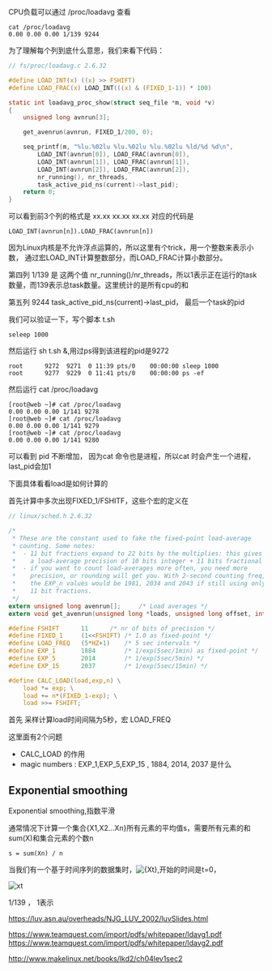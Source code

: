 CPU负载可以通过 /proc/loadavg 查看

```
cat /proc/loadavg
0.00 0.00 0.00 1/139 9244
```
为了理解每个列到底什么意思，我们来看下代码：

```c
// fs/proc/loadavg.c 2.6.32

#define LOAD_INT(x) ((x) >> FSHIFT)
#define LOAD_FRAC(x) LOAD_INT(((x) & (FIXED_1-1)) * 100)

static int loadavg_proc_show(struct seq_file *m, void *v)
{
	unsigned long avnrun[3];

	get_avenrun(avnrun, FIXED_1/200, 0);

	seq_printf(m, "%lu.%02lu %lu.%02lu %lu.%02lu %ld/%d %d\n",
		LOAD_INT(avnrun[0]), LOAD_FRAC(avnrun[0]),
		LOAD_INT(avnrun[1]), LOAD_FRAC(avnrun[1]),
		LOAD_INT(avnrun[2]), LOAD_FRAC(avnrun[2]),
		nr_running(), nr_threads,
		task_active_pid_ns(current)->last_pid);
	return 0;
}
```
可以看到前3个列的格式是 xx.xx xx.xx xx.xx 对应的代码是
```
LOAD_INT(avnrun[n]).LOAD_FRAC(avnrun[n])
```
因为Linux内核是不允许浮点运算的，所以这里有个trick，用一个整数来表示小数，
通过宏LOAD_INT计算整数部分，而LOAD_FRAC计算小数部分。

第四列 1/139 是 这两个值 nr_running()/nr_threads，所以1表示正在运行的task数量，而139表示总task数量。这里统计的是所有cpu的和

第五列 9244 task_active_pid_ns(current)->last_pid， 最后一个task的pid

我们可以验证一下，写个脚本 t.sh
```
seleep 1000
```
然后运行 sh t.sh &,用过ps得到该进程的pid是9272
```
root      9272  9271  0 11:39 pts/0    00:00:00 sleep 1000
root      9277  9229  0 11:41 pts/0    00:00:00 ps -ef
```
然后运行 cat /proc/loadavg
```
[root@web ~]# cat /proc/loadavg
0.00 0.00 0.00 1/141 9278
[root@web ~]# cat /proc/loadavg
0.00 0.00 0.00 1/141 9279
[root@web ~]# cat /proc/loadavg
0.00 0.00 0.00 1/141 9280
```
可以看到 pid 不断增加， 因为cat 命令也是进程，所以cat 时会产生一个进程，last_pid会加1

下面具体看看load是如何计算的

首先计算中多次出现FIXED_1/FSHITF，这些个宏的定义在
```c
// linux/sched.h 2.6.32

/*
 * These are the constant used to fake the fixed-point load-average
 * counting. Some notes:
 *  - 11 bit fractions expand to 22 bits by the multiplies: this gives
 *    a load-average precision of 10 bits integer + 11 bits fractional
 *  - if you want to count load-averages more often, you need more
 *    precision, or rounding will get you. With 2-second counting freq,
 *    the EXP_n values would be 1981, 2034 and 2043 if still using only
 *    11 bit fractions.
 */
extern unsigned long avenrun[];		/* Load averages */
extern void get_avenrun(unsigned long *loads, unsigned long offset, int shift);

#define FSHIFT		11		/* nr of bits of precision */
#define FIXED_1		(1<<FSHIFT)	/* 1.0 as fixed-point */
#define LOAD_FREQ	(5*HZ+1)	/* 5 sec intervals */
#define EXP_1		1884		/* 1/exp(5sec/1min) as fixed-point */
#define EXP_5		2014		/* 1/exp(5sec/5min) */
#define EXP_15		2037		/* 1/exp(5sec/15min) */

#define CALC_LOAD(load,exp,n) \
	load *= exp; \
	load += n*(FIXED_1-exp); \
	load >>= FSHIFT;
```

首先 采样计算load时间间隔为5秒，宏 LOAD_FREQ

这里面有2个问题

* CALC_LOAD 的作用
* magic numbers : EXP_1,EXP_5,EXP_15 , 1884, 2014, 2037 是什么

Exponential smoothing
------
Exponential smoothing,指数平滑

通常情况下计算一个集合{X1,X2...Xn}所有元素的平均值s，需要所有元素的和sum(X)和集合元素的个数n
```
s = sum(Xn) / n
```
当我们有一个基于时间序列的数据集时，![{Xt}](img/ES01.png),开始的时间是t=0，

![xt](img/ES01.png)



1/139 ， 1表示

https://luv.asn.au/overheads/NJG_LUV_2002/luvSlides.html

https://www.teamquest.com/import/pdfs/whitepaper/ldavg1.pdf
https://www.teamquest.com/import/pdfs/whitepaper/ldavg2.pdf

http://www.makelinux.net/books/lkd2/ch04lev1sec2